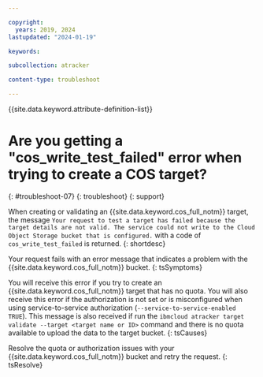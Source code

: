 ```yaml
---

copyright:
  years: 2019, 2024
lastupdated: "2024-01-19"

keywords:

subcollection: atracker

content-type: troubleshoot

---
```


{{site.data.keyword.attribute-definition-list}}

# Are you getting a "cos_write_test_failed" error when trying to create a COS target?
{: #troubleshoot-07}
{: troubleshoot}
{: support}

When creating or validating an {{site.data.keyword.cos_full_notm}} target, the message `Your request to test a target has failed because the target details are not valid. The service could not write to the Cloud Object Storage bucket that is configured.` with a code of `cos_write_test_failed` is returned.
{: shortdesc}



Your request fails with an error message that indicates a problem with the {{site.data.keyword.cos_full_notm}} bucket.
{: tsSymptoms}

You will receive this error if you try to create an {{site.data.keyword.cos_full_notm}} target that has no quota.  You will also receive this error if the authorization is not set or is misconfigured when using service-to-service authorization (`--service-to-service-enabled TRUE`). This message is also received if run the `ibmcloud atracker target validate --target <target name or ID>` command and there is no quota available to upload the data to the target bucket.
{: tsCauses}

Resolve the quota or authorization issues with your {{site.data.keyword.cos_full_notm}} bucket and retry the request.
{: tsResolve}
